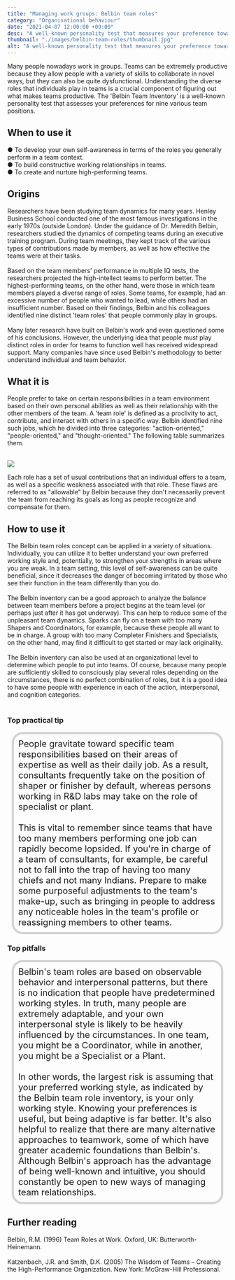 ```yaml
---
title: "Managing work groups: Belbin team roles"
category: "Organisational behaviour"
date: "2021-04-07 12:00:00 +09:00"
desc: "A well-known personality test that measures your preference towards nine different roles you can play in a team"
thumbnail: "./images/belbin-team-roles/thumbnail.jpg"
alt: "A well-known personality test that measures your preference towards nine different roles you can play in a team."
---
```


Many people nowadays work in groups. Teams can be extremely productive because they allow people with a variety of skills to collaborate in novel ways, but they can also be quite dysfunctional. Understanding the diverse roles that individuals play in teams is a crucial component of figuring out what makes teams productive. The 'Belbin Team Inventory' is a well-known personality test that assesses your preferences for nine various team positions.<br>

## When to use it

● To develop your own self-awareness in terms of the roles you generally perform in a team context.<br>
● To build constructive working relationships in teams. <br>
● To create and nurture high-performing teams.<br>

## Origins
Researchers have been studying team dynamics for many years. Henley Business School conducted one of the most famous investigations in the early 1970s (outside London). Under the guidance of Dr. Meredith Belbin, researchers studied the dynamics of competing teams during an executive training program. During team meetings, they kept track of the various types of contributions made by members, as well as how effective the teams were at their tasks.<br><br>
Based on the team members' performance in multiple IQ tests, the researchers projected the high-intellect teams to perform better. The highest-performing teams, on the other hand, were those in which team members played a diverse range of roles. Some teams, for example, had an excessive number of people who wanted to lead, while others had an insufficient number. Based on their findings, Belbin and his colleagues identified nine distinct 'team roles' that people commonly play in groups.<br><br>
Many later research have built on Belbin's work and even questioned some of his conclusions. However, the underlying idea that people must play distinct roles in order for teams to function well has received widespread support. Many companies have since used Belbin's methodology to better understand individual and team behavior.<br>

## What it is
People prefer to take on certain responsibilities in a team environment based on their own personal abilities as well as their relationship with the other members of the team. A 'team role' is defined as a proclivity to act, contribute, and interact with others in a specific way. Belbin identified nine such jobs, which he divided into three categories: "action-oriented," "people-oriented," and "thought-oriented." The following table summarizes them.<br><br>

![](./images/belbin-team-roles/belbin-team-roles.png)

Each role has a set of usual contributions that an individual offers to a team, as well as a specific weakness associated with that role. These flaws are referred to as "allowable" by Belbin because they don't necessarily prevent the team from reaching its goals as long as people recognize and compensate for them.<br>

## How to use it
The Belbin team roles concept can be applied in a variety of situations. Individually, you can utilize it to better understand your own preferred working style and, potentially, to strengthen your strengths in areas where you are weak. In a team setting, this level of self-awareness can be quite beneficial, since it decreases the danger of becoming irritated by those who see their function in the team differently than you do.<br><br>
The Belbin inventory can be a good approach to analyze the balance between team members before a project begins at the team level (or perhaps just after it has got underway). This can help to reduce some of the unpleasant team dynamics. Sparks can fly on a team with too many Shapers and Coordinators, for example, because these people all want to be in charge. A group with too many Completer Finishers and Specialists, on the other hand, may find it difficult to get started or may lack originality.<br><br>
The Belbin inventory can also be used at an organizational level to determine which people to put into teams. Of course, because many people are sufficiently skilled to consciously play several roles depending on the circumstances, there is no perfect combination of roles, but it is a good idea to have some people with experience in each of the action, interpersonal, and cognition categories.<br><br>

### Top practical tip
<div style="background:transparent;
            border-radius: 25px; 
            font-size: 20px; 
            padding: 10px; 
            border: 5px solid lightgray; 
            margin: 10px;">People gravitate toward specific team responsibilities based on their areas of expertise as well as their daily job. As a result, consultants frequently take on the position of shaper or finisher by default, whereas persons working in R&D labs may take on the role of specialist or plant.<br><br>
This is vital to remember since teams that have too many members performing one job can rapidly become lopsided. If you're in charge of a team of consultants, for example, be careful not to fall into the trap of having too many chiefs and not many Indians. Prepare to make some purposeful adjustments to the team's make-up, such as bringing in people to address any noticeable holes in the team's profile or reassigning members to other teams.<br></div>

### Top pitfalls
<div style="background:transparent;
            border-radius: 25px; 
            font-size: 20px; 
            padding: 10px; 
            border: 5px solid lightgray; 
            margin: 10px;">Belbin's team roles are based on observable behavior and interpersonal patterns, but there is no indication that people have predetermined working styles. In truth, many people are extremely adaptable, and your own interpersonal style is likely to be heavily influenced by the circumstances. In one team, you might be a Coordinator, while in another, you might be a Specialist or a Plant.<br><br>
In other words, the largest risk is assuming that your preferred working style, as indicated by the Belbin team role inventory, is your only working style. Knowing your preferences is useful, but being adaptive is far better. It's also helpful to realize that there are many alternative approaches to teamwork, some of which have greater academic foundations than Belbin's. Although Belbin's approach has the advantage of being well-known and intuitive, you should constantly be open to new ways of managing team relationships.<br></div>

## Further reading
Belbin, R.M. (1996) Team Roles at Work. Oxford, UK: Butterworth-Heinemann.<br><br>
Katzenbach, J.R. and Smith, D.K. (2005) The Wisdom of Teams – Creating the High-Performance Organization. New York: McGraw-Hill Professional.<br><br>
